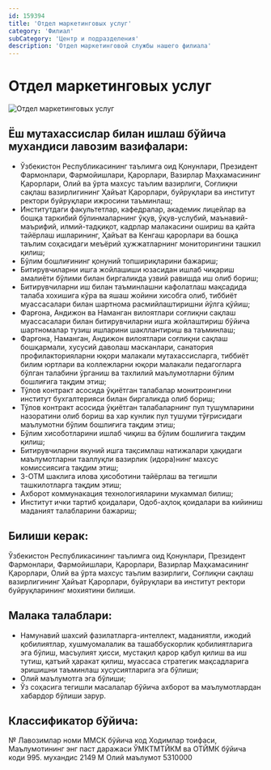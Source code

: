 ```yaml
---
id: 159394
title: 'Отдел маркетинговых услуг'
category: 'Филиал'
subCategory: 'Центр и подразделения'
description: 'Отдел маркетинговой службы нашего филиала'
---
```


# Отдел маркетинговых услуг

![Отдел маркетинговых услуг](/page/159394/photo_2021-02-01_13-33-24.jpg)

## Ёш мутахассислар билан ишлаш бўйича мухандиси лавозим вазифалари:

- Ўзбекистон Республикасининг таълимга оид Қонунлари, Президент Фармонлари, Фармойишлари, Қарорлари, Вазирлар Маҳкамасининг Қарорлари, Олий ва ўрта махсус таълим вазирлиги, Соғлиқни сақлаш вазирлигининг Ҳайъат Қарорлари, буйруқлари ва институт ректори буйруқлари ижросини таъминлаш;
- Институтдаги факультетлар, кафедралар, академик лицейлар ва бошқа таркибий бўлинмаларнинг ўқув, ўқув-услубий, маънавий-маърифий, илмий-тадқиқот, кадрлар малакасини ошириш ва қайта тайёрлаш ишларининг, Ҳайъат ва Кенгаш қарорлари ва бошқа таълим соҳасидаги меъёрий ҳужжатларнинг мониторингини ташкил қилиш;
- Бўлим бошлиғининг қонуний топшириқларини бажариш;
- Битирувчиларни ишга жойлашиши юзасидан ишлаб чиқариш амалиёти бўлими билан биргаликда узвий равишда иш олиб бориш;
- Битирувчиларни иш билан таъминлашни кафолатлаш мақсадида талаба хохишига кўра ва яшаш жойини хисобга олиб, тиббиёт муассасалари билан шартнома расмийлаштиришни йўлга қўйиш;
- Фарғона, Андижон ва Наманган вилоятлари соғлиқни сақлаш муассасалари билан битирувчиларни ишга жойлаштириш бўйича шартномалар тузиш ишларини шакллантириш ва таъминлаш;
- Фарғона, Наманган, Андижон вилоятлари соғлиқни сақлаш бошқармали, хусусий даволаш масканлари, санатория профилакторияларни юқори малакали мутахассисларга, тиббиёт билим юртлари ва коллежларни юқори малакали педагогларга бўлган талабини ўрганиш ва тахлилий маълумотларни бўлим бошлиғига тақдим этиш;
- Тўлов контракт асосида ўқиётган талабалар монитроингини институт бухгалтерияси билан биргаликда олиб бориш;
- Тўлов контракт асосида ўқиётган талабаларнинг пул тушумларини назоратини олиб бориш ва хар кунлик пул тушуми тўғрисидаги маълумотни бўлим бошлиғига тақдим этиш;
- Бўлим хисоботларини ишлаб чиқиш ва бўлим бошлиғига тақдим қилиш;
- Битирувчиларни якуний ишга тақсимлаш натижалари ҳақидаги маълумотларни тааллуқли вазирлик (идора)нинг махсус комиссиясига тақдим этиш;
- 3-ОТМ шаклига илова ҳисоботини тайёрлаш ва тегишли ташкилотларга тақдим этиш;
- Ахборот коммунакация технологияларини мукаммал билиш;
- Институт ички тартиб қоидалари, Одоб-аҳлоқ қоидалари ва кийиниш маданият талабларини бажариш;

## Билиши керак:

Ўзбекистон Республикасининг таълимга оид Қонунлари, Президент Фармонлари, Фармойишлари, Қарорлари, Вазирлар Маҳкамасининг Қарорлари, Олий ва ўрта махсус таълим вазирлиги, Соғлиқни сақлаш вазирлигининг Ҳайъат Қарорлари, буйруқлари ва институт ректори буйруқларининг мохиятини билиши.

## Малака талаблари:

- Намунавий шахсий фазилатларга-интеллект, маданиятли, ижодий қобилиятлар, хушмуомалалик ва ташаббускорлик қобилиятларига эга бўлиш, масъулият ҳисси, мустақил қарор қабул қилиш ва иш тутиш, қатъий ҳаракат қилиш, муассаса стратегик мақсадларига эришишни таъминлаш хусусиятларига эга бўлиши; 
- Олий маълумотга эга бўлиши;
- Ўз соҳасига тегишли масалалар бўйича ахборот ва маълумотлардан хабардор бўлиши зарур.

## Классификатор бўйича:

№ Лавозимлар номи ММСК бўйича код
Ходимлар тоифаси, Маълумотининг энг паст даражаси ЎМКТМТЙКМ ва ОТЙМК бўйича коди
995. мухандис 2149 М Олий маълумот 5310000
